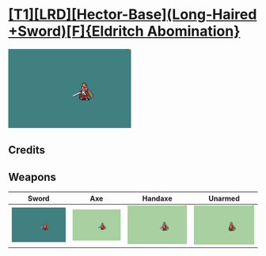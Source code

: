 # [\[T1\]\[LRD\]\[Hector-Base\]\(Long-Haired +Sword\)\[F\]{Eldritch Abomination}](../%5BT1%5D%5BLRD%5D%5BHector-Base%5D(Long-Haired%20+Sword)%5BF%5D%7BEldritch%20Abomination%7D)

<img src="./1.%20Sword/Sword_000.png" alt="[T1][LRD][Hector-Base](Long-Haired +Sword)[F]{Eldritch Abomination} standing" />

## Credits



## Weapons


|Sword |Axe |Handaxe |Unarmed |
|  :---: | :---: | :---: | :---: |
| <img alt="Sword animation" src="./1.%20Sword/Sword.gif" /> | <img alt="Axe animation" src="./3.%20Axe/Axe.gif" /> | <img alt="Handaxe animation" src="./4.%20Handaxe/Handaxe.gif" /> | <img alt="Unarmed animation" src="./8.%20Unarmed/Unarmed.gif" /> |

